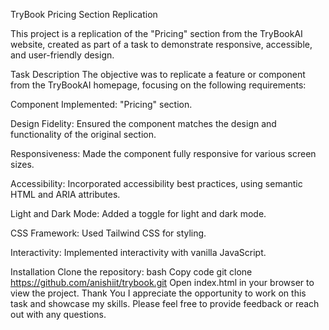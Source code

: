 TryBook Pricing Section Replication

This project is a replication of the "Pricing" section from the TryBookAI website, created as part of a task to demonstrate responsive, accessible, and user-friendly design.

Task Description
The objective was to replicate a feature or component from the TryBookAI homepage, focusing on the following requirements:

Component Implemented: "Pricing" section.

Design Fidelity: Ensured the component matches the design and functionality of the original section.

Responsiveness: Made the component fully responsive for various screen sizes.

Accessibility: Incorporated accessibility best practices, using semantic HTML and ARIA attributes.

Light and Dark Mode: Added a toggle for light and dark mode.

CSS Framework: Used Tailwind CSS for styling.

Interactivity: Implemented interactivity with vanilla JavaScript.



Installation
Clone the repository:
bash
Copy code
git clone https://github.com/anishiit/trybook.git
Open index.html in your browser to view the project.
Thank You
I appreciate the opportunity to work on this task and showcase my skills. Please feel free to provide feedback or reach out with any questions.
